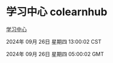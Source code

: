 # 学习中心 colearnhub
[学习中心](http://219.139.198.207:56308/colearnhub/)

2024年 09月 26日 星期四 13:00:02 CST

2024年 09月 26日 星期四 05:00:02 GMT
